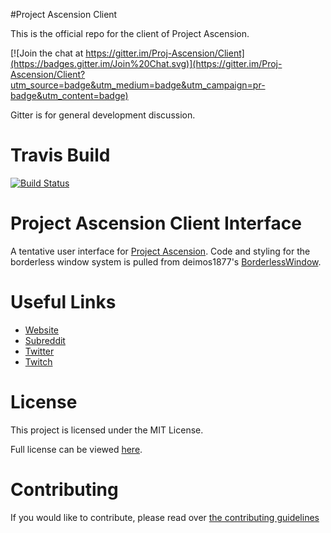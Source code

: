 #Project Ascension Client

This is the official repo for the client of Project Ascension.

[![Join the chat at https://gitter.im/Proj-Ascension/Client](https://badges.gitter.im/Join%20Chat.svg)](https://gitter.im/Proj-Ascension/Client?utm_source=badge&utm_medium=badge&utm_campaign=pr-badge&utm_content=badge)

Gitter is for general development discussion.

# Travis Build

[![Build Status](https://travis-ci.org/Proj-Ascension/Client.svg?branch=master)](https://travis-ci.org/Proj-Ascension/Client)

# Project Ascension Client Interface
A tentative user interface for [Project Ascension](http://reddit.com/r/Project_Ascension). Code and styling for the borderless window system is pulled from deimos1877's [BorderlessWindow](http://github.com/deimos1877/BorderlessWindow).

# Useful Links
- [Website](http://projectascension.io)
- [Subreddit](http://reddit.com/r/Project_Ascension)
- [Twitter](https://twitter.com/Proj_Ascension)
- [Twitch](http://twitch.tv/Project_Ascension)

# License
This project is licensed under the MIT License.

Full license can be viewed [here](LICENSE).

# Contributing
If you would like to contribute, please read over [the contributing guidelines](CONTRIBUTING.md)
